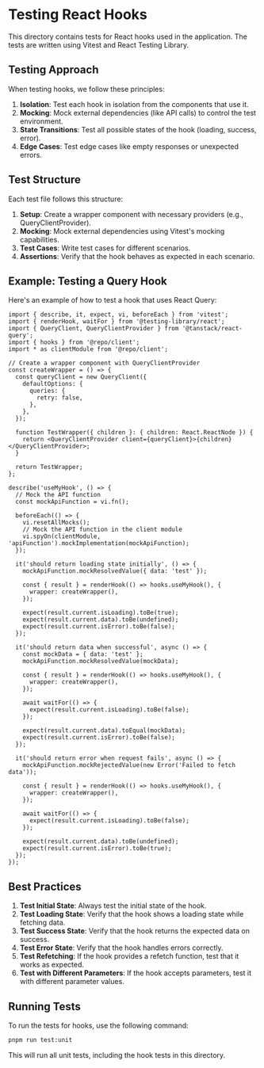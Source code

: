 # Testing React Hooks

This directory contains tests for React hooks used in the application. The tests are written using Vitest and React Testing Library.

## Testing Approach

When testing hooks, we follow these principles:

1. **Isolation**: Test each hook in isolation from the components that use it.
2. **Mocking**: Mock external dependencies (like API calls) to control the test environment.
3. **State Transitions**: Test all possible states of the hook (loading, success, error).
4. **Edge Cases**: Test edge cases like empty responses or unexpected errors.

## Test Structure

Each test file follows this structure:

1. **Setup**: Create a wrapper component with necessary providers (e.g., QueryClientProvider).
2. **Mocking**: Mock external dependencies using Vitest's mocking capabilities.
3. **Test Cases**: Write test cases for different scenarios.
4. **Assertions**: Verify that the hook behaves as expected in each scenario.

## Example: Testing a Query Hook

Here's an example of how to test a hook that uses React Query:

```tsx
import { describe, it, expect, vi, beforeEach } from 'vitest';
import { renderHook, waitFor } from '@testing-library/react';
import { QueryClient, QueryClientProvider } from '@tanstack/react-query';
import { hooks } from '@repo/client';
import * as clientModule from '@repo/client';

// Create a wrapper component with QueryClientProvider
const createWrapper = () => {
  const queryClient = new QueryClient({
    defaultOptions: {
      queries: {
        retry: false,
      },
    },
  });
  
  function TestWrapper({ children }: { children: React.ReactNode }) {
    return <QueryClientProvider client={queryClient}>{children}</QueryClientProvider>;
  }
  
  return TestWrapper;
};

describe('useMyHook', () => {
  // Mock the API function
  const mockApiFunction = vi.fn();
  
  beforeEach(() => {
    vi.resetAllMocks();
    // Mock the API function in the client module
    vi.spyOn(clientModule, 'apiFunction').mockImplementation(mockApiFunction);
  });
  
  it('should return loading state initially', () => {
    mockApiFunction.mockResolvedValue({ data: 'test' });
    
    const { result } = renderHook(() => hooks.useMyHook(), {
      wrapper: createWrapper(),
    });
    
    expect(result.current.isLoading).toBe(true);
    expect(result.current.data).toBe(undefined);
    expect(result.current.isError).toBe(false);
  });
  
  it('should return data when successful', async () => {
    const mockData = { data: 'test' };
    mockApiFunction.mockResolvedValue(mockData);
    
    const { result } = renderHook(() => hooks.useMyHook(), {
      wrapper: createWrapper(),
    });
    
    await waitFor(() => {
      expect(result.current.isLoading).toBe(false);
    });
    
    expect(result.current.data).toEqual(mockData);
    expect(result.current.isError).toBe(false);
  });
  
  it('should return error when request fails', async () => {
    mockApiFunction.mockRejectedValue(new Error('Failed to fetch data'));
    
    const { result } = renderHook(() => hooks.useMyHook(), {
      wrapper: createWrapper(),
    });
    
    await waitFor(() => {
      expect(result.current.isLoading).toBe(false);
    });
    
    expect(result.current.data).toBe(undefined);
    expect(result.current.isError).toBe(true);
  });
});
```

## Best Practices

1. **Test Initial State**: Always test the initial state of the hook.
2. **Test Loading State**: Verify that the hook shows a loading state while fetching data.
3. **Test Success State**: Verify that the hook returns the expected data on success.
4. **Test Error State**: Verify that the hook handles errors correctly.
5. **Test Refetching**: If the hook provides a refetch function, test that it works as expected.
6. **Test with Different Parameters**: If the hook accepts parameters, test it with different parameter values.

## Running Tests

To run the tests for hooks, use the following command:

```bash
pnpm run test:unit
```

This will run all unit tests, including the hook tests in this directory.